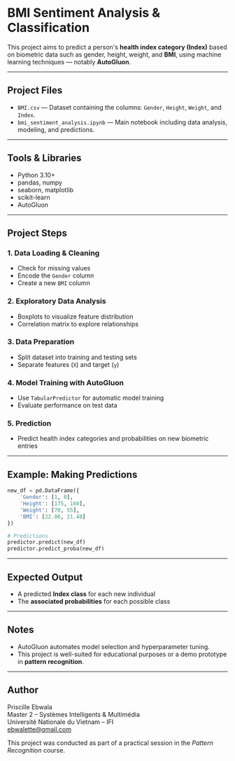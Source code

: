 #  BMI Sentiment Analysis & Classification

This project aims to predict a person's **health index category (Index)** based on biometric data such as gender, height, weight, and **BMI**, using machine learning techniques — notably **AutoGluon**.

---

##  Project Files

- `BMI.csv` — Dataset containing the columns: `Gender`, `Height`, `Weight`, and `Index`.
- `bmi_sentiment_analysis.ipynb` — Main notebook including data analysis, modeling, and predictions.

---

##  Tools & Libraries

- Python 3.10+
- pandas, numpy
- seaborn, matplotlib
- scikit-learn
- AutoGluon

---

##  Project Steps

### 1. Data Loading & Cleaning
- Check for missing values
- Encode the `Gender` column
- Create a new `BMI` column

### 2. Exploratory Data Analysis
- Boxplots to visualize feature distribution
- Correlation matrix to explore relationships

### 3. Data Preparation
- Split dataset into training and testing sets
- Separate features (`X`) and target (`y`)

### 4. Model Training with AutoGluon
- Use `TabularPredictor` for automatic model training
- Evaluate performance on test data

### 5. Prediction
- Predict health index categories and probabilities on new biometric entries

---

##  Example: Making Predictions

```python
new_df = pd.DataFrame({
    'Gender': [1, 0],
    'Height': [175, 160],
    'Weight': [70, 55],
    'BMI': [22.86, 21.48]
})

# Predictions
predictor.predict(new_df)
predictor.predict_proba(new_df)
```

---

##  Expected Output

- A predicted **Index class** for each new individual
- The **associated probabilities** for each possible class

---

##  Notes

- AutoGluon automates model selection and hyperparameter tuning.
- This project is well-suited for educational purposes or a demo prototype in **pattern recognition**.

---

##  Author

Priscille Ebwala  
Master 2 – Systèmes Intelligents & Multimédia  
Université Nationale du Vietnam – IFI  
 ebwalette@gmail.com

 This project was conducted as part of a practical session in the *Pattern Recognition* course.
